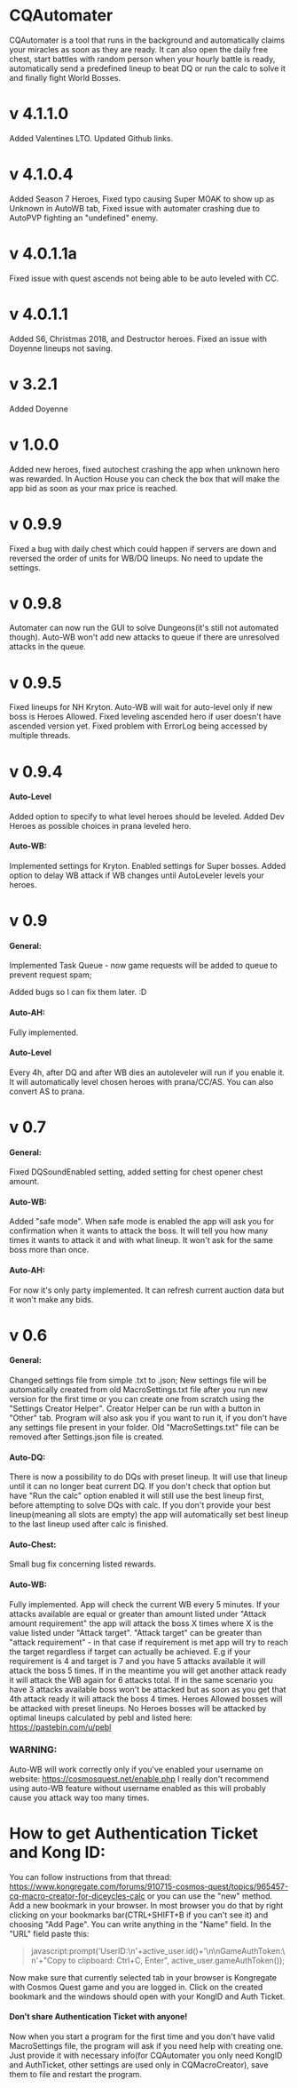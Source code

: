 # CQAutomater

CQAutomater is a tool that runs in the background and automatically claims your miracles as soon as they are ready. It can also open the daily free chest, start battles with random person when your hourly battle is ready, automatically send a predefined lineup to beat DQ or run the calc to solve it and finally fight World Bosses.
# v 4.1.1.0
Added Valentines LTO.
Updated Github links.

# v 4.1.0.4
Added Season 7 Heroes,
Fixed typo causing Super MOAK to show up as Unknown in AutoWB tab,
Fixed issue with automater crashing due to AutoPVP fighting an "undefined" enemy.

# v 4.0.1.1a
Fixed issue with quest ascends not being able to be auto leveled with CC.

# v 4.0.1.1
Added S6, Christmas 2018, and Destructor heroes. Fixed an issue with Doyenne lineups not saving.

# v 3.2.1
Added Doyenne

# v 1.0.0
Added new heroes, fixed autochest crashing the app when unknown hero was rewarded. In Auction House you can check the box that will make the app bid as soon as your max price is reached.

# v 0.9.9
Fixed a bug with daily chest which could happen if servers are down and reversed the order of units for WB/DQ lineups. No need to update the settings.

# v 0.9.8
Automater can now run the GUI to solve Dungeons(it's still not automated though). Auto-WB won't add new attacks to queue if there are unresolved attacks in the queue.

# v 0.9.5
Fixed lineups for NH Kryton. Auto-WB will wait for auto-level only if new boss is Heroes Allowed. Fixed leveling ascended hero if user doesn't have ascended version yet. Fixed problem with ErrorLog being accessed by multiple threads.


# v 0.9.4
#### Auto-Level
Added option to specify to what level heroes should be leveled. Added Dev Heroes as possible choices in prana leveled hero.

#### Auto-WB:
Implemented settings for Kryton. Enabled settings for Super bosses.
Added option to delay WB attack if WB changes until AutoLeveler levels your heroes.



# v 0.9
#### General:
Implemented Task Queue - now game requests will be added to queue to prevent request spam;

Added bugs so I can fix them later. :D

#### Auto-AH:
Fully implemented.

#### Auto-Level
Every 4h, after DQ and after WB dies an autoleveler will run if you enable it. It will automatically level chosen heroes with prana/CC/AS. You can also convert AS to prana.

# v 0.7
#### General:
Fixed DQSoundEnabled setting, added setting for chest opener chest amount.

#### Auto-WB:
Added "safe mode". When safe mode is enabled the app will ask you for confirmation when it wants to attack the boss. It will tell you how many times it wants to attack it and with what lineup. It won't ask for the same boss more than once.

#### Auto-AH:
For now it's only party implemented. It can refresh current auction data but it won't make any bids.

# v 0.6
#### General:
Changed settings file from simple .txt to .json; New settings file will be automatically created from old MacroSettings.txt file after you run new version for the first time or you can create one from scratch using the "Settings Creator Helper". Creator Helper can be run with a button in "Other" tab. Program will also ask you if you want to run it, if you don't have any settings file present in your folder. Old "MacroSettings.txt" file can be removed after Settings.json file is created.

#### Auto-DQ:
There is now a possibility to do DQs with preset lineup. It will use that lineup until it can no longer beat current DQ. If you don't check that option but have "Run the calc" option enabled it will still use the best lineup first, before attempting to solve DQs with calc. If you don't provide your best lineup(meaning all slots are empty) the app will automatically set best lineup to the last lineup used after calc is finished.

#### Auto-Chest:
Small bug fix concerning listed rewards.

#### Auto-WB:
Fully implemented. App will check the current WB every 5 minutes. If your attacks available are equal or greater than amount listed under "Attack amount requirement" the app will attack the boss X times where X is the value listed under "Attack target". "Attack target" can be greater than "attack requirement" - in that case if requirement is met app will try to reach the target regardless if target can actually be achieved. E.g if your requirement is 4 and target is 7 and you have 5 attacks available it will attack the boss 5 times. If in the meantime you will get another attack ready it will attack the WB again for 6 attacks total. If in the same scenario you have 3 attacks available boss won't be attacked but as soon as you get that 4th attack ready it will attack the boss 4 times.
Heroes Allowed bosses will be attacked with preset lineups. No Heroes bosses will be attacked by optimal lineups calculated by pebl and listed here: https://pastebin.com/u/pebl

### WARNING:
Auto-WB will work correctly only if you've enabled your username on website: https://cosmosquest.net/enable.php
I really don't recommend using auto-WB feature without username enabled as this will probably cause you attack way too many times.

# How to get Authentication Ticket and Kong ID:

You can follow instructions from that thread: https://www.kongregate.com/forums/910715-cosmos-quest/topics/965457-cq-macro-creator-for-diceycles-calc
or
you can use the "new" method.
Add a new bookmark in your browser. In most browser you do that by right clicking on your bookmarks bar(CTRL+SHIFT+B if you can't see it) and choosing "Add Page". You can write anything in the "Name" field. In the "URL" field paste this:
>javascript:prompt('UserID:\n'+active_user.id()+'\n\nGameAuthToken:\n'+"Copy to clipboard: Ctrl+C, Enter", active_user.gameAuthToken());

Now make sure that currently selected tab in your browser is Kongregate with Cosmos Quest game and you are logged in. Click on the created bookmark and the windows should open with your KongID and Auth Ticket.

#### Don't share Authentication Ticket with anyone!

Now when you start a program for the first time and you don't have valid MacroSettings file, the program will ask if you need help with creating one. Just provide it with necessary info(for CQAutomater you only need KongID and AuthTicket, other settings are used only in CQMacroCreator), save them to file and restart the program.
